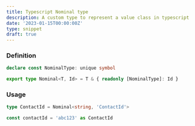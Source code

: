 ```yaml
---
title: Typescript Nominal type
description: A custom type to represent a value class in typescript
date: '2023-01-15T00:00:00Z'
type: snippet
draft: true
---
```


### Definition

```typescript jsx
declare const NominalType: unique symbol

export type Nominal<T, Id> = T & { readonly [NominalType]: Id }
```

### Usage

```typescript
type ContactId = Nominal<string, 'ContactId'>

const contactId = 'abc123' as ContactId
```
